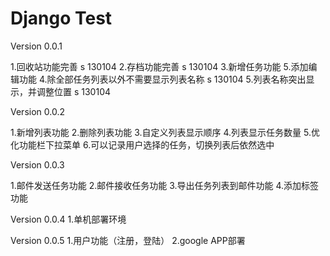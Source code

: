 Django Test
===========

Version 0.0.1

1.回收站功能完善 s 130104
2.存档功能完善 s 130104
3.新增任务功能 
5.添加编辑功能 
4.除全部任务列表以外不需要显示列表名称 s 130104
5.列表名称突出显示，并调整位置 s 130104

Version 0.0.2

1.新增列表功能 
2.删除列表功能 
3.自定义列表显示顺序 
4.列表显示任务数量 
5.优化功能栏下拉菜单 
6.可以记录用户选择的任务，切换列表后依然选中 

Version 0.0.3

1.邮件发送任务功能 
2.邮件接收任务功能 
3.导出任务列表到邮件功能 
4.添加标签功能 

Version 0.0.4
1.单机部署环境

Version 0.0.5
1.用户功能（注册，登陆）
2.google APP部署